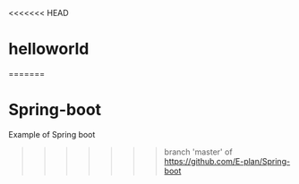<<<<<<< HEAD
# helloworld
=======
# Spring-boot
Example     of Spring boot
>>>>>>> branch 'master' of https://github.com/E-plan/Spring-boot
